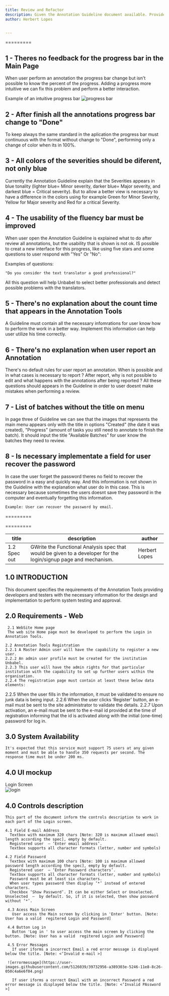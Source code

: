 ```yaml
---
title: Review and Refactor
description: Given the Annotation Guideline document available. Provide 5 specific examples of things you would change, why and how.
author: Herbert Lopes


---
```

=========

## 1 - Theres no feedback for the progress bar in the Main Page

When user perform an annotation the progress bar change but isn't possible to know the percent of the progress. Adding a
progress more intuitive we can fix this problem and perform a better interaction.


Example of an intuitive progress bar
![progress bar](https://user-images.githubusercontent.com/5126039/39676719-9f44b162-5145-11e8-97e9-ba48851ee651.jpg)


## 2 - After finish all the annotations progress bar change to "Done"

To keep always the same standard in the aplication the progress bar must continuous with the format without change to "Done", performing only a change of color when its in 100%.


## 3 - All colors of the severities should be diferent, not only blue 

Currently the Annotation Guideline explain that the Severities appears in blue tonality (lighter blue= Minor severity, darker blue= Major
severity, and darkest blue = Critical severity). But to allow a better view is necessary to have a difference in the colors using for example Green for Minor Severity, Yellow for Major severity and Red for a critical Severity. 


## 4 - The usability of the fluency bar must be improved

When user open the Annotation Guideline is explained what to do after review all annotations, but the usability that is shown is not ok. IS possible to creat a new interface for this progress, like using five stars and some questions to user respond with "Yes" Or "No": 

Examples of questions: 
```
"Do you consider the text translator a good professional?"
```

All this question will help Unbabel to select better professionals and detect possible problems with the translators.

## 5 - There's no explanation about the count time that appears in the Annotation Tools

A Guideline must contain all the necessary infomrations for user know how to perform the work in a better way. Implement this information can help user utilize his time correctly.

## 6 - There's no explanation when user report an Annotation

There's no default rules for user report an annotation. When is possible and in what cases is necessary to report ? 
After report, why is not possible to edit and what happens with the annotations after being reported ?
All these questions should appears in the Guideline in order to user doesnt make mistakes when performing a review. 

## 7 - List of batches without the title on menu

In page three of Guideline we can see that the images that represents the main menu appears only with the title in options "Created" (the date it was created), "Progress" (amount of tasks you still need to annotate to finish the batch). 
It should input the title "Available Batches" for user know the batches they need to review.

 ## 8 - Is necessary implementate a field for user recover the password
 
 In case the user forget the password theres no field to recover the password in a easy and quickly way. And this information is not shown in the Guideline with the explanation what user do in this case. This is necessary because sometimes the users doesnt save they password in the computer and eventually forgetting this information.
 
 ```
 Example: User can recover the password by email.
 
 ```
=========


=========



|title|description|author|
|---|---|---|
|1.2 Spec out|GWrite the Functional Analysis spec that would be given to a developer for the login/signup page and mechanism.|Herbert Lopes|



## 1.0 INTRODUCTION
This document specifies the requirements of the Annotation Tools providing developers and testers with the necessary information for the design and implementation to perform system testing and approval.


## 2.0 Requirements - Web
  
     2.1 WebSite Home page
     The web site Home page must be developed to perform the Login in Annotation Tools.
   
    2.2 Annotation Tools Registration
    2.2.1 A Master Admin user will have the capability to register a new user.
    2.2.2 An admin user profile must be created for the institution Unbabel. 
    2.2.3 This user will have the admin rights for that particular institution with the capability to set up further users within the organisation. 
    2.2.4 The registration page must contain at least these below data elements: 		

   
   2.2.5 When the user fills in the information, it must be validated to ensure no junk data is being input. 
   2.2.6 When the user clicks ‘Register’ button, an e-mail must be sent to the site administrator to validate the details. 
   2.2.7 Upon activation, an e-mail must be sent to the e-mail id provided at the time of registration informing that the id is activated along with the initial (one-time) password for log in.


## 3.0 System Availability

    It's expected that this service must support 75 users at any given moment and must be able to handle 350 requests per second. The response time must be under 200 ms.
    
    
## 4.0 UI mockup


Login Screen   
![login](https://user-images.githubusercontent.com/5126039/39731311-59b92bde-523d-11e8-914b-9185329b608b.png)


## 4.0 Controls description
    This part of the document inform the controls description to work in each part of the Login screen.
    
    4.1 Field E-mail Address
      Textbox with maximum 320 chars [Note: 320 is maximum allowed email length according the spec], empty by default.
      Registered user  – ‘Enter email address’.
      Textbox supports all character formats (letter, number and symbols)
    
    4.2 Field Password 
      Textbox with maximum 100 chars [Note: 100 is maximum allowed password length according the spec], empty by default.
      Registered user  – ‘Enter Password characters’.
      Textbox supports all character formats (letter, number and symbols)
      Password must be at least six characters.
      When user types password then display ‘*’ instead of entered characters.
      Checkbox ‘Show Password’. It can be either Select or Unselected. Unselected  –  by default. So, if it is selected, then show password without ‘*’.
      
     4.3 Acess Main Screen
       User access the Main screen by clicking in 'Enter' button. [Note: User has a valid  regitered Login and Password]
       
     4.4 Button Log in
       Button 'Log in ' to user access the main screen by clicking the button. [Note: User has a valid  regitered Login and Password]
       
     4.5 Error Messages
       If user iforms a incorrect Email a red error message is displayed below the title. [Note: <‘Invalid e-mail >]
       
     ![errormessage](https://user-images.githubusercontent.com/5126039/39732956-a389303e-5246-11e8-8c26-050c4a6e6f04.png)
     
       If user iforms a correct Email with an incorrect Password a red error message is displayed below the title. [Note: <‘Invalid PAssword >]
       
       
       

       
       


